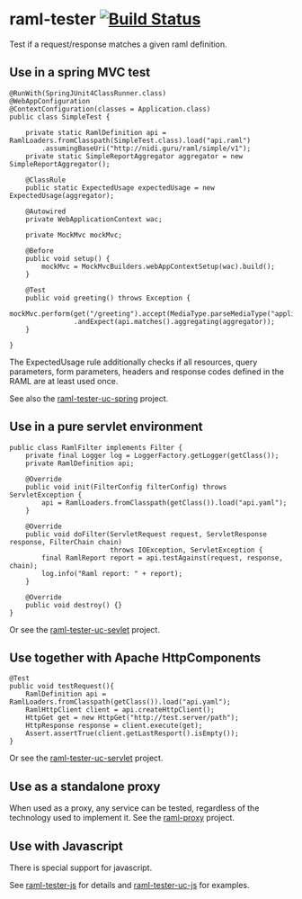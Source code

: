 raml-tester [![Build Status](https://travis-ci.org/nidi3/raml-tester.svg?branch=master)](https://travis-ci.org/nidi3/raml-tester)
===========

Test if a request/response matches a given raml definition.

Use in a spring MVC test
------------------------
```
@RunWith(SpringJUnit4ClassRunner.class)
@WebAppConfiguration
@ContextConfiguration(classes = Application.class)
public class SimpleTest {

    private static RamlDefinition api = RamlLoaders.fromClasspath(SimpleTest.class).load("api.raml")
        .assumingBaseUri("http://nidi.guru/raml/simple/v1");
    private static SimpleReportAggregator aggregator = new SimpleReportAggregator();

    @ClassRule
    public static ExpectedUsage expectedUsage = new ExpectedUsage(aggregator);

    @Autowired
    private WebApplicationContext wac;

    private MockMvc mockMvc;

    @Before
    public void setup() {
        mockMvc = MockMvcBuilders.webAppContextSetup(wac).build();
    }

    @Test
    public void greeting() throws Exception {
        mockMvc.perform(get("/greeting").accept(MediaType.parseMediaType("application/json")))
                .andExpect(api.matches().aggregating(aggregator));
    }

}
```
The ExpectedUsage rule additionally checks if all resources, query parameters, form parameters, headers and response codes
defined in the RAML are at least used once.

See also the [raml-tester-uc-spring](https://github.com/nidi3/raml-tester-uc-spring) project.


Use in a pure servlet environment
---------------------------------
```
public class RamlFilter implements Filter {
    private final Logger log = LoggerFactory.getLogger(getClass());
    private RamlDefinition api;

    @Override
    public void init(FilterConfig filterConfig) throws ServletException {
        api = RamlLoaders.fromClasspath(getClass()).load("api.yaml");
    }

    @Override
    public void doFilter(ServletRequest request, ServletResponse response, FilterChain chain)
                         throws IOException, ServletException {
        final RamlReport report = api.testAgainst(request, response, chain);
        log.info("Raml report: " + report);
    }

    @Override
    public void destroy() {}
}

```
Or see the [raml-tester-uc-sevlet](https://github.com/nidi3/raml-tester-uc-servlet) project.

Use together with Apache HttpComponents
---------------------------------------
```
@Test
public void testRequest(){
    RamlDefinition api = RamlLoaders.fromClasspath(getClass()).load("api.yaml");
    RamlHttpClient client = api.createHttpClient();
    HttpGet get = new HttpGet("http://test.server/path");
    HttpResponse response = client.execute(get);
    Assert.assertTrue(client.getLastResport().isEmpty());
}

```
Or see the [raml-tester-uc-servlet](https://github.com/nidi3/raml-tester-uc-servlet) project.

Use as a standalone proxy
-------------------------
When used as a proxy, any service can be tested, regardless of the technology used to implement it.
See the [raml-proxy](https://github.com/nidi3/raml-tester-proxy) project.

Use with Javascript
-------------------
There is special support for javascript.

See [raml-tester-js](https://github.com/nidi3/raml-tester-js) for details and
[raml-tester-uc-js](https://github.com/nidi3/raml-tester-uc-js) for examples.